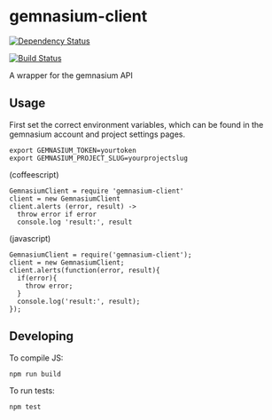 # gemnasium-client

[![Dependency Status](https://gemnasium.com/thedumbterminal/gemnasium-client.svg)](https://gemnasium.com/thedumbterminal/gemnasium-client)

[![Build Status](https://travis-ci.org/thedumbterminal/gemnasium-client.svg)](https://travis-ci.org/thedumbterminal/gemnasium-client.svg)

A wrapper for the gemnasium API

## Usage

First set the correct environment variables, which can be found in the gemnasium account and project settings pages.

    export GEMNASIUM_TOKEN=yourtoken
    export GEMNASIUM_PROJECT_SLUG=yourprojectslug

(coffeescript)

    GemnasiumClient = require 'gemnasium-client'
    client = new GemnasiumClient
    client.alerts (error, result) ->
      throw error if error
      console.log 'result:', result

(javascript)

    GemnasiumClient = require('gemnasium-client');
    client = new GemnasiumClient;
    client.alerts(function(error, result){
      if(error){
        throw error;
      }
      console.log('result:', result);
    });

## Developing

To compile JS:

    npm run build

To run tests:

    npm test

